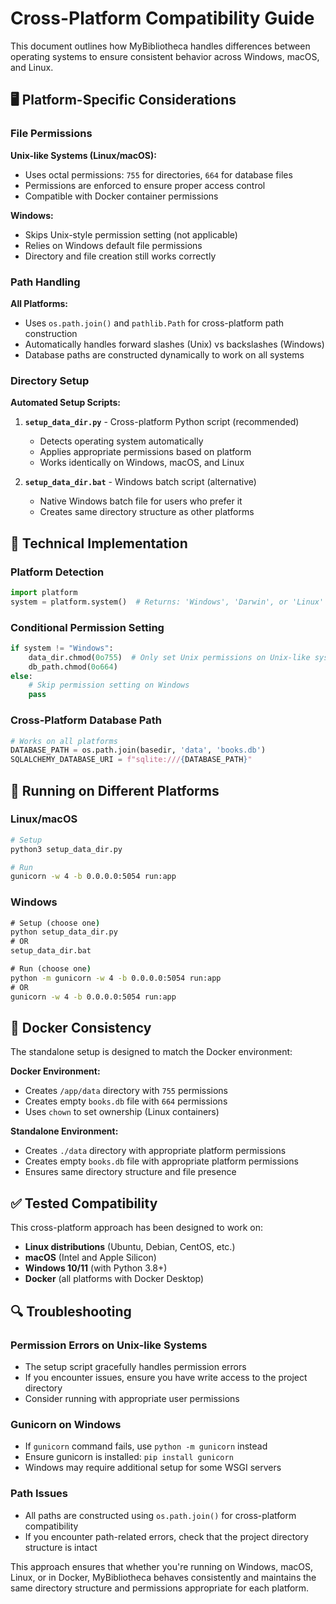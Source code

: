 # Cross-Platform Compatibility Guide

This document outlines how MyBibliotheca handles differences between operating systems to ensure consistent behavior across Windows, macOS, and Linux.

## 🖥️ Platform-Specific Considerations

### **File Permissions**

**Unix-like Systems (Linux/macOS):**
- Uses octal permissions: `755` for directories, `664` for database files
- Permissions are enforced to ensure proper access control
- Compatible with Docker container permissions

**Windows:**
- Skips Unix-style permission setting (not applicable)
- Relies on Windows default file permissions
- Directory and file creation still works correctly

### **Path Handling**

**All Platforms:**
- Uses `os.path.join()` and `pathlib.Path` for cross-platform path construction
- Automatically handles forward slashes (Unix) vs backslashes (Windows)
- Database paths are constructed dynamically to work on all systems

### **Directory Setup**

**Automated Setup Scripts:**

1. **`setup_data_dir.py`** - Cross-platform Python script (recommended)
   - Detects operating system automatically
   - Applies appropriate permissions based on platform
   - Works identically on Windows, macOS, and Linux

2. **`setup_data_dir.bat`** - Windows batch script (alternative)
   - Native Windows batch file for users who prefer it
   - Creates same directory structure as other platforms

## 🔧 Technical Implementation

### **Platform Detection**
```python
import platform
system = platform.system()  # Returns: 'Windows', 'Darwin', or 'Linux'
```

### **Conditional Permission Setting**
```python
if system != "Windows":
    data_dir.chmod(0o755)  # Only set Unix permissions on Unix-like systems
    db_path.chmod(0o664)
else:
    # Skip permission setting on Windows
    pass
```

### **Cross-Platform Database Path**
```python
# Works on all platforms
DATABASE_PATH = os.path.join(basedir, 'data', 'books.db')
SQLALCHEMY_DATABASE_URI = f"sqlite:///{DATABASE_PATH}"
```

## 🚀 Running on Different Platforms

### **Linux/macOS**
```bash
# Setup
python3 setup_data_dir.py

# Run
gunicorn -w 4 -b 0.0.0.0:5054 run:app
```

### **Windows**
```cmd
# Setup (choose one)
python setup_data_dir.py
# OR
setup_data_dir.bat

# Run (choose one)
python -m gunicorn -w 4 -b 0.0.0.0:5054 run:app
# OR
gunicorn -w 4 -b 0.0.0.0:5054 run:app
```

## 🐳 Docker Consistency

The standalone setup is designed to match the Docker environment:

**Docker Environment:**
- Creates `/app/data` directory with `755` permissions
- Creates empty `books.db` file with `664` permissions
- Uses `chown` to set ownership (Linux containers)

**Standalone Environment:**
- Creates `./data` directory with appropriate platform permissions
- Creates empty `books.db` file with appropriate platform permissions
- Ensures same directory structure and file presence

## ✅ Tested Compatibility

This cross-platform approach has been designed to work on:

- **Linux distributions** (Ubuntu, Debian, CentOS, etc.)
- **macOS** (Intel and Apple Silicon)
- **Windows 10/11** (with Python 3.8+)
- **Docker** (all platforms with Docker Desktop)

## 🔍 Troubleshooting

### **Permission Errors on Unix-like Systems**
- The setup script gracefully handles permission errors
- If you encounter issues, ensure you have write access to the project directory
- Consider running with appropriate user permissions

### **Gunicorn on Windows**
- If `gunicorn` command fails, use `python -m gunicorn` instead
- Ensure gunicorn is installed: `pip install gunicorn`
- Windows may require additional setup for some WSGI servers

### **Path Issues**
- All paths are constructed using `os.path.join()` for cross-platform compatibility
- If you encounter path-related errors, check that the project directory structure is intact

This approach ensures that whether you're running on Windows, macOS, Linux, or in Docker, MyBibliotheca behaves consistently and maintains the same directory structure and permissions appropriate for each platform.
